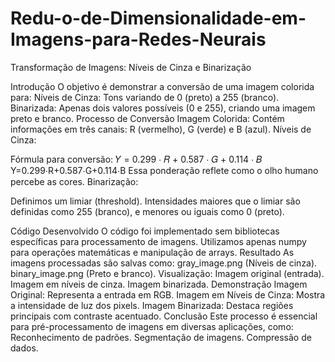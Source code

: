 # Redu-o-de-Dimensionalidade-em-Imagens-para-Redes-Neurais
Transformação de Imagens: Níveis de Cinza e Binarização

Introdução O objetivo é demonstrar a conversão de uma imagem colorida para: Níveis de Cinza: Tons variando de 0 (preto) a 255 (branco). Binarizada: Apenas dois valores possíveis (0 e 255), criando uma imagem preto e branco.
Processo de Conversão Imagem Colorida:
Contém informações em três canais: R (vermelho), G (verde) e B (azul). Níveis de Cinza:

Fórmula para conversão: 𝑌 = 0.299 ⋅ 𝑅 + 0.587 ⋅ 𝐺 + 0.114 ⋅ 𝐵 Y=0.299⋅R+0.587⋅G+0.114⋅B Essa ponderação reflete como o olho humano percebe as cores. Binarização:

Definimos um limiar (threshold). Intensidades maiores que o limiar são definidas como 255 (branco), e menores ou iguais como 0 (preto).

Código Desenvolvido O código foi implementado sem bibliotecas específicas para processamento de imagens. Utilizamos apenas numpy para operações matemáticas e manipulação de arrays.
Resultado As imagens processadas são salvas como: gray_image.png (Níveis de cinza). binary_image.png (Preto e branco). Visualização: Imagem original (entrada). Imagem em níveis de cinza. Imagem binarizada.
Demonstração Imagem Original: Representa a entrada em RGB. Imagem em Níveis de Cinza: Mostra a intensidade de luz dos pixels. Imagem Binarizada: Destaca regiões principais com contraste acentuado.
Conclusão Este processo é essencial para pré-processamento de imagens em diversas aplicações, como: Reconhecimento de padrões. Segmentação de imagens. Compressão de dados.
